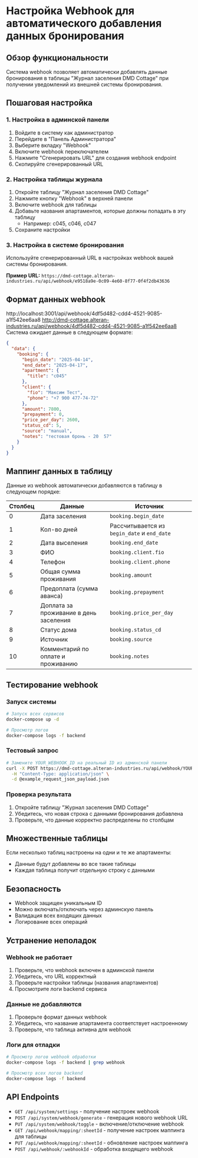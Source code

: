 # Настройка Webhook для автоматического добавления данных бронирования

## Обзор функциональности

Система webhook позволяет автоматически добавлять данные бронирования в таблицы "Журнал заселения DMD Cottage" при получении уведомлений из внешней системы бронирования.

## Пошаговая настройка

### 1. Настройка в админской панели

1. Войдите в систему как администратор
2. Перейдите в "Панель Администратора"
3. Выберите вкладку "Webhook"
4. Включите webhook переключателем
5. Нажмите "Сгенерировать URL" для создания webhook endpoint
6. Скопируйте сгенерированный URL

### 2. Настройка таблицы журнала

1. Откройте таблицу "Журнал заселения DMD Cottage"
2. Нажмите кнопку "Webhook" в верхней панели
3. Включите webhook для таблицы
4. Добавьте названия апартаментов, которые должны попадать в эту таблицу
   - Например: с045, с046, с047
5. Сохраните настройки

### 3. Настройка в системе бронирования

Используйте сгенерированный URL в настройках webhook вашей системы бронирования.

**Пример URL:** `https://dmd-cottage.alteran-industries.ru/api/webhook/e9518a9e-0c09-4e60-8f77-0f4f2db43636`

## Формат данных webhook
http://localhost:3001/api/webhook/4df5d482-cdd4-4521-9085-a1f542ee6aa8
http://dmd-cottage.alteran-industries.ru/api/webhook/4df5d482-cdd4-4521-9085-a1f542ee6aa8
Система ожидает данные в следующем формате:

```json
{
  "data": {
    "booking": {
      "begin_date": "2025-04-14",
      "end_date": "2025-04-17", 
      "apartment": {
        "title": "с045"
      },
      "client": {
        "fio": "Максим Тест",
        "phone": "+7 900 477-74-72"
      },
      "amount": 7800,
      "prepayment": 0,
      "price_per_day": 2600,
      "status_cd": 5,
      "source": "manual",
      "notes": "тестовая бронь - 20  57"
    }
  }
}
```

## Маппинг данных в таблицу

Данные из webhook автоматически добавляются в таблицу в следующем порядке:

| Столбец | Данные | Источник |
|---------|--------|----------|
| 0 | Дата заселения | `booking.begin_date` |
| 1 | Кол-во дней | Рассчитывается из `begin_date` и `end_date` |
| 2 | Дата выселения | `booking.end_date` |
| 3 | ФИО | `booking.client.fio` |
| 4 | Телефон | `booking.client.phone` |
| 5 | Общая сумма проживания | `booking.amount` |
| 6 | Предоплата (сумма аванса) | `booking.prepayment` |
| 7 | Доплата за проживание в день заселения | `booking.price_per_day` |
| 8 | Статус дома | `booking.status_cd` |
| 9 | Источник | `booking.source` |
| 10 | Комментарий по оплате и проживанию | `booking.notes` |

## Тестирование webhook

### Запуск системы

```bash
# Запуск всех сервисов
docker-compose up -d

# Просмотр логов
docker-compose logs -f backend
```

### Тестовый запрос

```bash
# Замените YOUR_WEBHOOK_ID на реальный ID из админской панели
curl -X POST https://dmd-cottage.alteran-industries.ru/api/webhook/YOUR_WEBHOOK_ID \
  -H "Content-Type: application/json" \
  -d @example_request_json_payload.json
```

### Проверка результата

1. Откройте таблицу "Журнал заселения DMD Cottage"
2. Убедитесь, что новая строка с данными бронирования добавлена
3. Проверьте, что данные корректно распределены по столбцам

## Множественные таблицы

Если несколько таблиц настроены на одни и те же апартаменты:
- Данные будут добавлены во все такие таблицы
- Каждая таблица получит отдельную строку с данными

## Безопасность

- Webhook защищен уникальным ID
- Можно включать/отключать через админскую панель
- Валидация всех входящих данных
- Логирование всех операций

## Устранение неполадок

### Webhook не работает

1. Проверьте, что webhook включен в админской панели
2. Убедитесь, что URL корректный
3. Проверьте настройки таблицы (названия апартаментов)
4. Просмотрите логи backend сервиса

### Данные не добавляются

1. Проверьте формат данных webhook
2. Убедитесь, что название апартамента соответствует настроенному
3. Проверьте, что таблица активна для webhook

### Логи для отладки

```bash
# Просмотр логов webhook обработки
docker-compose logs -f backend | grep webhook

# Просмотр всех логов backend
docker-compose logs -f backend
```

## API Endpoints

- `GET /api/system/settings` - получение настроек webhook
- `POST /api/system/webhook/generate` - генерация нового webhook URL
- `PUT /api/system/webhook/toggle` - включение/отключение webhook
- `GET /api/webhook/mapping/:sheetId` - получение настроек маппинга для таблицы
- `PUT /api/webhook/mapping/:sheetId` - обновление настроек маппинга
- `POST /api/webhook/:webhookId` - обработка входящего webhook 